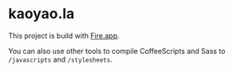 kaoyao.la
=========

This project is build with [Fire.app][1].

You can also use other tools to compile CoffeeScripts and Sass to `/javascripts` and `/stylesheets`.


[1]: http://fireapp.kkbox.com
